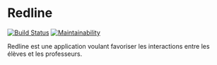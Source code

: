 Redline
===============

[![Build Status](https://travis-ci.org/EBM-2017-2018/redline.svg?branch=master)](https://travis-ci.org/EBM-2017-2018/redline)
[![Maintainability](https://api.codeclimate.com/v1/badges/7b5e67d7a1c25ebd47d0/maintainability)](https://codeclimate.com/github/EBM-2017-2018/EBM-boilerplate/maintainability)

Redline est une application voulant favoriser les interactions entre les élèves et les professeurs.
